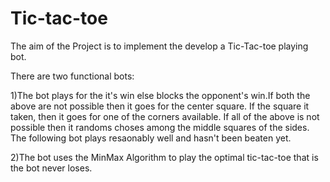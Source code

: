 # Tic-tac-toe
The aim of the Project is to implement the develop a Tic-Tac-toe playing bot. 

There are two functional bots:

1)The bot plays for the it's win else blocks the opponent's win.If both the above are not possible then it goes for the center square.
If the square it taken, then it goes for one of the corners available. If all of the above is not possible then it randoms choses among
the middle squares of the sides. The following bot plays resaonably well and hasn't been beaten yet. 

2)The bot uses the MinMax Algorithm to play the optimal tic-tac-toe that is the bot never loses.
